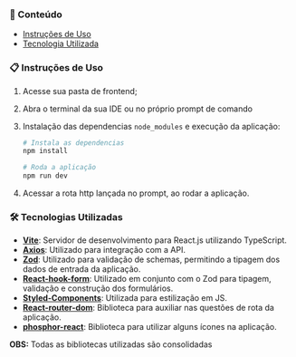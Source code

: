 
### 📂 Conteúdo

- [Instruções de Uso](#instrucoes)
- [Tecnologia Utilizada](#tecUtilizada)

<a id="instrucoes"></a>

### 📋 Instruções de Uso

1. Acesse sua pasta de frontend;
2. Abra o terminal da sua IDE ou no próprio prompt de comando
3. Instalação das dependencias `node_modules` e execução da aplicação:

    ```bash
    # Instala as dependencias
    npm install

    # Roda a aplicação
    npm run dev
    ```

4. Acessar a rota http lançada no prompt, ao rodar a aplicação.

<a id="tecUtilizada"></a>

### 🛠️ Tecnologias Utilizadas

- **[Vite](https://vitejs.dev/)**: Servidor de desenvolvimento para React.js utilizando TypeScript.
- **[Axios](https://axios-http.com/)**: Utilizado para integração com a API.
- **[Zod](https://zod.dev/)**: Utilizado para validação de schemas, permitindo a tipagem dos dados de entrada da aplicação.
- **[React-hook-form](https://react-hook-form.com/)**: Utilizado em conjunto com o Zod para tipagem, validação e construção dos formulários.
- **[Styled-Components](https://styled-components.com/)**: Utilizada para estilização em JS.
- **[React-router-dom](https://reactrouter.com/en/main)**: Biblioteca para auxiliar nas questões de rota da aplicação.
- **[phosphor-react](https://phosphoricons.com/)**: Biblioteca para utilizar alguns ícones na aplicação.

**OBS:** Todas as bibliotecas utilizadas são consolidadas
